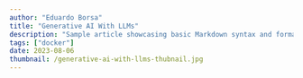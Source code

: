```yaml
---
author: "Eduardo Borsa"
title: "Generative AI With LLMs"
description: "Sample article showcasing basic Markdown syntax and formatting for HTML elements."
tags: ["docker"]
date: 2023-08-06
thumbnail: /generative-ai-with-llms-thubnail.jpg
---
```


